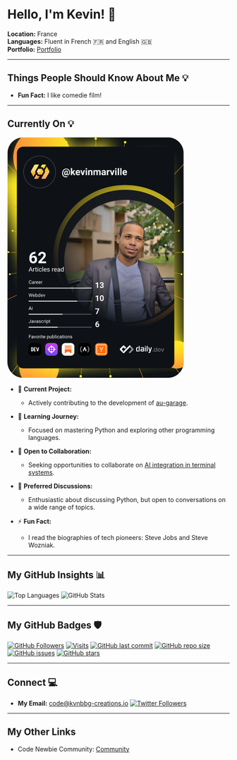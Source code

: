
# Hello, I'm Kevin! 👋 

**Location:** France  
**Languages:** Fluent in French 🇫🇷 and English 🇬🇧  
**Portfolio:** [Portfolio](https://kvnbbg-creations.io)

---


## Things People Should Know About Me 💡

- **Fun Fact:** I like comedie film!

---

## Currently On 💡

<a href="https://app.daily.dev/kevinmarville"><img src="https://github.com/Kvnbbg/kvnbbg/blob/main/devcard.svg" width="400" alt="Kevin Marville's Dev Card"/></a>

- 🔭 **Current Project:** 
  - Actively contributing to the development of [au-garage](https://github.com/kvnbbg/au-garage).

- 🌱 **Learning Journey:**
  - Focused on mastering Python and exploring other programming languages.

- 👯 **Open to Collaboration:**
  - Seeking opportunities to collaborate on [AI integration in terminal systems](https://github.com/Kvnbbg/ubiquitous-fishstick).

- 💬 **Preferred Discussions:**
  - Enthusiastic about discussing Python, but open to conversations on a wide range of topics.

- ⚡ **Fun Fact:**
  - I read the biographies of tech pioneers: Steve Jobs and Steve Wozniak.

---

## My GitHub Insights 📊

![Top Languages](https://github-readme-stats.vercel.app/api/top-langs/?username=kvnbbg&layout=compact)
![GitHub Stats](https://github-readme-stats.vercel.app/api?username=kvnbbg&show_icons=true&theme=radical)

---

## My GitHub Badges 🛡️

[![GitHub Followers](https://img.shields.io/github/followers/kvnbbg?label=Follow&style=social)](https://github.com/kvnbbg)
[![Visits](https://badges.pufler.dev/visits/kvnbbg/bookish-octo-invention)](https://github.com/kvnbbg/bookish-octo-invention)
[![GitHub last commit](https://img.shields.io/github/last-commit/kvnbbg/bookish-octo-invention)](https://github.com/kvnbbg/bookish-octo-invention)
[![GitHub repo size](https://img.shields.io/github/repo-size/kvnbbg/bookish-octo-invention)](https://github.com/kvnbbg/bookish-octo-invention)
[![GitHub issues](https://img.shields.io/github/issues/kvnbbg/bookish-octo-invention)](https://github.com/kvnbbg/bookish-octo-invention/issues)
[![GitHub stars](https://img.shields.io/github/stars/kvnbbg/bookish-octo-invention)](https://github.com/kvnbbg/bookish-octo-invention/stargazers)

---

## Connect 💻 

- **My Email:** code@kvnbbg-creations.io
[![Twitter Followers](https://img.shields.io/twitter/follow/techadnstream?style=social&logo=twitter)](https://twitter.com/techadnstream)

---

## My Other Links 

- Code Newbie Community: [Community](https://community.codenewbie.org/kvnbbg)
